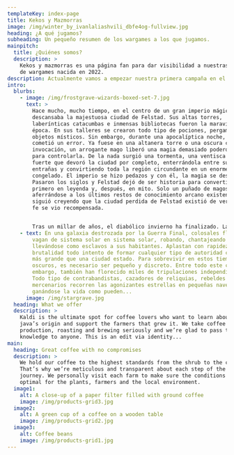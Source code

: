 ```yaml
---
templateKey: index-page
title: Kekos y Mazmorras
image: /img/winter_by_ivanlaliashvili_dbfe4og-fullview.jpg
heading: ¿A qué jugamos?
subheading: Un pequeño resumen de los wargames a los que jugamos.
mainpitch:
  title: ¿Quiénes somos?
  description: >
    Kekos y mazmorras es una página fan para dar visibilidad a nuestras campañas
    de wargames nacida en 2022.
description: Actualmente vamos a empezar nuestra primera campaña en el mundo de Frostgrave.
intro:
  blurbs:
    - image: /img/frostgrave-wizards-boxed-set-7.jpg
      text: >
        Hace mucho, mucho tiempo, en el centro de un gran imperio mágico
        descansaba la majestuosa ciudad de Felstad. Sus altas torres,
        laberínticas catacumbas e inmensas bibliotecas fueron la maravilla de su
        época. En sus talleres se crearon todo tipo de pociones, pergaminos y
        objetos místicos. Sin embargo, durante una apocalíptica noche, alguien
        cometió un error. Ya fuese en una altanera torre o una oscura cámara de
        invocación, un arrogante mago liberó una magia demasiado poderosa como
        para controlarla. De la nada surgió una tormenta, una ventisca tan
        fuerte que devoró la ciudad por completo, enterrándola entre sus
        entrañas y convirtiendo toda la región circundante en un enorme yermo
        congelado. El imperio se hizo pedazos y con él, la magia se desvaneció.
        Pasaron los siglos y Felstad dejó de ser historia para convertirse
        primero en leyenda y, después, en mito. Solo un puñado de magos,
        aferrándose a los últimos restos de conocimiento arcano existente,
        siguió creyendo que la ciudad perdida de Felstad existió de verdad. Y su
        fe se vio recompensada.


        Tras un millar de años, el diabólico invierno ha finalizado. Las nieves se funden y, con ellas, Felstad ha sido redescubierta. Sus edificios yacen en ruinas, ocupados por no muertos y constructos de origen mágico, el legado de los experimentos arcanos del desaparecido imperio. Es un lugar maligno y peligroso. Las pocas y sufridas almas que habitan las aldeas más cercanas conocen la ciudad por otro nombre –Frostgrave (Tumba Helada)– y cualquier persona con dos dedos de frente mantiene la distancia. Sin embargo, para los demás, ansiosos de poder y riquezas, ha surgido una oportunidad sin igual, un letal laberinto lleno de conocimientos secretos de una era ya olvidada.
    - text: En una galaxia destrozada por la Guerra Final, colosales flotas piratas
        vagan de sistema solar en sistema solar, robando, chantajeando y
        llevándose como esclavos a sus habitantes. Aplastan con rapidez y gran
        brutalidad todo intento de formar cualquier tipo de autoridad central
        más grande que una ciudad estado. Para sobrevivir en estos tiempos
        oscuros, es necesario ser pequeño y discreto. Entre todo este caos, sin
        embargo, también han florecido miles de tripulaciones independientes.
        Todo tipo de contrabandistas, cazadores de reliquias, rebeldes y
        mercenarios recorren las agonizantes estrellas en pequeñas naves,
        ganándose la vida como pueden...
      image: /img/stargrave.jpg
  heading: What we offer
  description: >
    Kaldi is the ultimate spot for coffee lovers who want to learn about their
    java’s origin and support the farmers that grew it. We take coffee
    production, roasting and brewing seriously and we’re glad to pass that
    knowledge to anyone. This is an edit via identity...
main:
  heading: Great coffee with no compromises
  description: >
    We hold our coffee to the highest standards from the shrub to the cup.
    That’s why we’re meticulous and transparent about each step of the coffee’s
    journey. We personally visit each farm to make sure the conditions are
    optimal for the plants, farmers and the local environment.
  image1:
    alt: A close-up of a paper filter filled with ground coffee
    image: /img/products-grid3.jpg
  image2:
    alt: A green cup of a coffee on a wooden table
    image: /img/products-grid2.jpg
  image3:
    alt: Coffee beans
    image: /img/products-grid1.jpg
---
```

